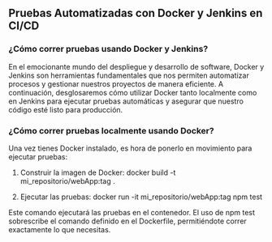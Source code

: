 <h2 align="left"> Pruebas Automatizadas con Docker y Jenkins en CI/CD </h2>

<h3 align="left"> ¿Cómo correr pruebas usando Docker y Jenkins? </h3>
<p align="left">  En el emocionante mundo del despliegue y desarrollo de software, Docker y Jenkins son herramientas fundamentales que nos permiten automatizar procesos y gestionar nuestros proyectos de manera eficiente. A continuación, desglosaremos cómo utilizar Docker tanto localmente como en Jenkins para ejecutar pruebas automáticas y asegurar que nuestro código esté listo para producción. </p>

<h3 align="left"> ¿Cómo correr pruebas localmente usando Docker? </h3>
<p align="left">  Una vez tienes Docker instalado, es hora de ponerlo en movimiento para ejecutar pruebas:

1. Construir la imagen de Docker: docker build -t mi_repositorio/webApp:tag .

2. Ejecutar las pruebas: docker run -it mi_repositorio/webApp:tag npm test


Este comando ejecutará las pruebas en el contenedor. El uso de npm test sobrescribe el comando definido en el Dockerfile, permitiéndote correr exactamente lo que necesitas.


</p>